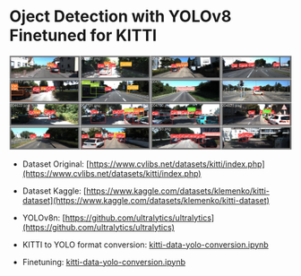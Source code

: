 # Oject Detection with YOLOv8 Finetuned for KITTI

![](./yolov8n-kitti/train/val_batch0_labels.jpg)

- Dataset Original: [https://www.cvlibs.net/datasets/kitti/index.php](https://www.cvlibs.net/datasets/kitti/index.php)
- Dataset Kaggle: [https://www.kaggle.com/datasets/klemenko/kitti-dataset](https://www.kaggle.com/datasets/klemenko/kitti-dataset)
- YOLOv8n: [https://github.com/ultralytics/ultralytics](https://github.com/ultralytics/ultralytics)

- KITTI to YOLO format conversion: [kitti-data-yolo-conversion.ipynb](./kitti-data-yolo-conversion.ipynb)
- Finetuning: [kitti-data-yolo-conversion.ipynb](./kitti-data-yolo-conversion.ipynb)
